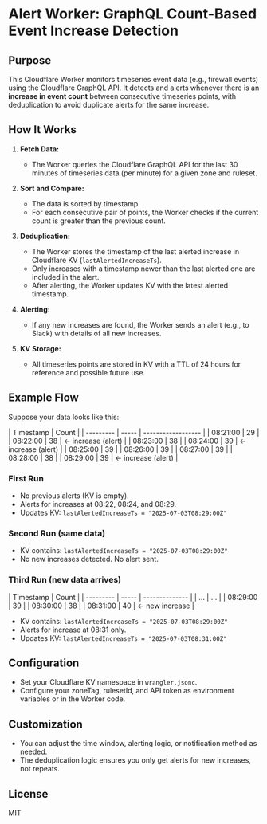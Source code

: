 # Alert Worker: GraphQL Count-Based Event Increase Detection

## Purpose

This Cloudflare Worker monitors timeseries event data (e.g., firewall events) using the Cloudflare GraphQL API. It detects and alerts whenever there is an **increase in event count** between consecutive timeseries points, with deduplication to avoid duplicate alerts for the same increase.

## How It Works

1. **Fetch Data:**

   - The Worker queries the Cloudflare GraphQL API for the last 30 minutes of timeseries data (per minute) for a given zone and ruleset.

2. **Sort and Compare:**

   - The data is sorted by timestamp.
   - For each consecutive pair of points, the Worker checks if the current count is greater than the previous count.

3. **Deduplication:**

   - The Worker stores the timestamp of the last alerted increase in Cloudflare KV (`lastAlertedIncreaseTs`).
   - Only increases with a timestamp newer than the last alerted one are included in the alert.
   - After alerting, the Worker updates KV with the latest alerted timestamp.

4. **Alerting:**

   - If any new increases are found, the Worker sends an alert (e.g., to Slack) with details of all new increases.

5. **KV Storage:**
   - All timeseries points are stored in KV with a TTL of 24 hours for reference and possible future use.

## Example Flow

Suppose your data looks like this:

| Timestamp | Count |
| --------- | ----- | ------------------ |
| 08:21:00  | 29    |
| 08:22:00  | 38    | ← increase (alert) |
| 08:23:00  | 38    |
| 08:24:00  | 39    | ← increase (alert) |
| 08:25:00  | 39    |
| 08:26:00  | 39    |
| 08:27:00  | 39    |
| 08:28:00  | 38    |
| 08:29:00  | 39    | ← increase (alert) |

### First Run

- No previous alerts (KV is empty).
- Alerts for increases at 08:22, 08:24, and 08:29.
- Updates KV: `lastAlertedIncreaseTs = "2025-07-03T08:29:00Z"`

### Second Run (same data)

- KV contains: `lastAlertedIncreaseTs = "2025-07-03T08:29:00Z"`
- No new increases detected. No alert sent.

### Third Run (new data arrives)

| Timestamp | Count |
| --------- | ----- | -------------- |
| ...       | ...   |
| 08:29:00  | 39    |
| 08:30:00  | 38    |
| 08:31:00  | 40    | ← new increase |

- KV contains: `lastAlertedIncreaseTs = "2025-07-03T08:29:00Z"`
- Alerts for increase at 08:31 only.
- Updates KV: `lastAlertedIncreaseTs = "2025-07-03T08:31:00Z"`

## Configuration

- Set your Cloudflare KV namespace in `wrangler.jsonc`.
- Configure your zoneTag, rulesetId, and API token as environment variables or in the Worker code.

## Customization

- You can adjust the time window, alerting logic, or notification method as needed.
- The deduplication logic ensures you only get alerts for new increases, not repeats.

## License

MIT
